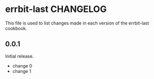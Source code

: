 # errbit-last CHANGELOG

This file is used to list changes made in each version of the errbit-last cookbook.

## 0.0.1

Initial release.

- change 0
- change 1
